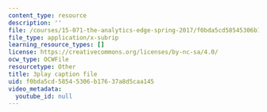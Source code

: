 ```yaml
---
content_type: resource
description: ''
file: /courses/15-071-the-analytics-edge-spring-2017/f0bda5cd58545306b17637a8d5caa145_AlDhA-NY5IA.vtt
file_type: application/x-subrip
learning_resource_types: []
license: https://creativecommons.org/licenses/by-nc-sa/4.0/
ocw_type: OCWFile
resourcetype: Other
title: 3play caption file
uid: f0bda5cd-5854-5306-b176-37a8d5caa145
video_metadata:
  youtube_id: null
---
```

